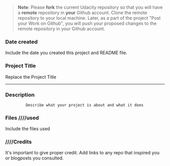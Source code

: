 >**Note**: Please **fork** the current Udacity repository so that you will have a **remote** repository in **your** Github account. Clone the remote repository to your local machine. Later, as a part of the project "Post your Work on Github", you will push your proposed changes to the remote repository in your Github account.

### Date created
Include the date you created this project and README file.

### Project Title
Replace the Project Title
________________________________________
### Description
             Describe what your project is about and what it does

### Files ////used
Include the files used

### ////Credits
It's important to give proper credit. Add links to any repo that inspired you or blogposts you consulted.

